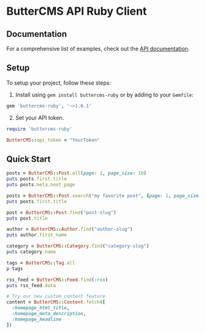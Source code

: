 # ButterCMS API Ruby Client

## Documentation

For a comprehensive list of examples, check out the [API documentation](https://buttercms.com/docs/api/).

## Setup

To setup your project, follow these steps:

1. Install using `gem install buttercms-ruby` or by adding to your `Gemfile`:

  ```ruby
  gem 'buttercms-ruby', '~>1.0.1'
  ```

2. Set your API token.

  ```ruby
  require 'buttercms-ruby'

  ButterCMS::api_token = "YourToken"
  ```

## Quick Start

```ruby
posts = ButterCMS::Post.all(page: 1, page_size: 10)
puts posts.first.title
puts posts.meta.next_page

posts = ButterCMS::Post.search("my favorite post", {page: 1, page_size: 10})
puts posts.first.title

post = ButterCMS::Post.find("post-slug")
puts post.title

author = ButterCMS::Author.find("author-slug")
puts author.first_name

category = ButterCMS::Category.find("category-slug")
puts category.name

tags = ButterCMS::Tag.all
p tags

rss_feed = ButterCMS::Feed.find(:rss)
puts rss_feed.data

# Try our new custom content feature
content = ButterCMS::Content.fetch([
  :homepage_html_title,
  :homepage_meta_description,
  :homepage_headline
])
```

